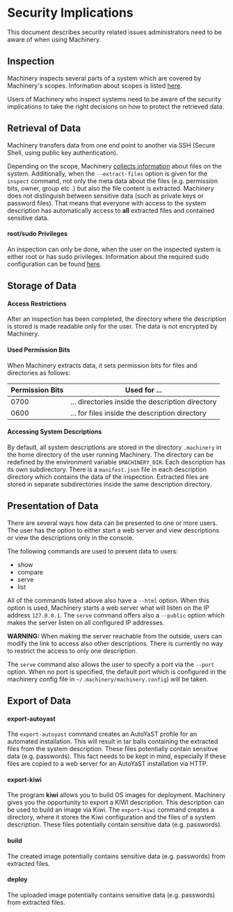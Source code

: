 # Security Implications

This document describes security related issues administrators need to be aware of when using
Machinery.

## Inspection

Machinery inspects several parts of a system which are covered by Machinery's scopes.
Information about scopes is listed [here](machinery_main_scopes.1.md).

Users of Machinery who inspect systems need to be aware of the security implications
to take the right decisions on how to protect the retrieved data.

## Retrieval of Data
Machinery transfers data from one end point to another via SSH (Secure Shell, using public key authentication).

Depending on the scope, Machinery [collects information](machinery_main_scopes.1.md)
about files on the system. Additionally, when the `--extract-files` option is given for the
`inspect` command, not only the meta data about the files (e.g. permission bits, owner, group etc
.) but also the file content is extracted. Machinery does not distinguish between sensitive
data (such as private keys or password files). That means that everyone with access to the system
description has automatically access to **all** extracted files and contained sensitive data.

#### root/sudo Privileges
An inspection can only be done, when the user on the inspected system is either root or has
sudo privileges. Information about the required sudo configuration can be found
[here](machinery-inspect.1.md#prerequisites).

## Storage of Data
#### Access Restrictions
After an inspection has been completed, the directory where the description is stored is made
readable only for the user. The data is not encrypted by Machinery.

#### Used Permission Bits
When Machinery extracts data, it sets permission bits for files and directories as follows:

| Permission Bits | Used for ...                                     |
| --------------- | ------------------------------------------------ |
| 0700            | ... directories inside the description directory |
| 0600            | ... for files inside the description directory   |

#### Accessing System Descriptions
By default, all system descriptions are stored in the directory `.machinery` in the home directory
of the user running Machinery. The directory can be redefined by the environment variable
`$MACHINERY_DIR`. Each description has its own subdirectory. There is a `manifest.json` file in
each description directory which contains the data of the inspection. Extracted files are stored in
separate subdirectories inside the same description directory.

## Presentation of Data
There are several ways how data can be presented to one or more users. The user has the option to
either start a web server and view descriptions or view the descriptions only in the console.

The following commands are used to present data to users:

* show
* compare
* serve
* list

All of the commands listed above also have a `--html` option. When this option is used, Machinery
starts a web server what will listen on the IP address `127.0.0.1`. The `serve` command
offers also a `--public` option which makes the server listen on all configured IP addresses.

**WARNING:** When making the server reachable from the outside, users can modify the link to
access also other descriptions. There is currently no way to restrict the access to only one
description.

The `serve` command also allows the user to specify a port via the `--port` option. When no port
is specified, the default port which is configured in the machinery config file in
`~/.machinery/machinery.config`) will be taken.

## Export of Data
#### export-autoyast
The `export-autoyast` command creates an AutoYaST profile for an automated installation. This will result
in tar balls containing the extracted files from the system description. These files
potentially contain sensitive data (e.g. passwords). This fact needs to be kept in mind, especially
if these files are copied to a web server for an AutoYaST installation via HTTP.

#### export-kiwi
The program **kiwi** allows you to build OS images for deployment. Machinery gives
you the opportunity to export a KIWI description. This description can be used to build an image via Kiwi.
The `export-kiwi` command creates a directory, where it stores the Kiwi configuration and the files
of a system description. These files potentially contain sensitive data (e.g. passwords).

#### build
The created image potentially contains sensitive data (e.g. passwords) from extracted files.

#### deploy
The uploaded image potentially contains sensitive data (e.g. passwords) from extracted files.
